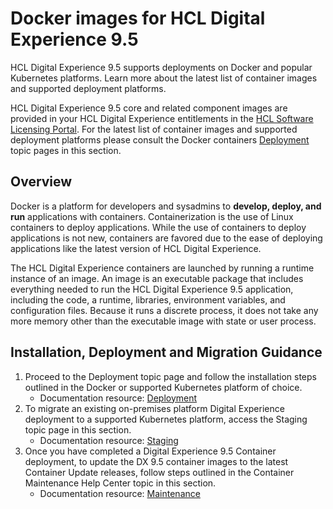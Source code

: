 # Docker images for HCL Digital Experience 9.5

HCL Digital Experience 9.5 supports deployments on Docker and popular Kubernetes platforms. Learn more about the latest list of container images and supported deployment platforms.

HCL Digital Experience 9.5 core and related component images are provided in your HCL Digital Experience entitlements in the [HCL Software Licensing Portal](https://www.hcltech.com/software/support/release). For the latest list of container images and supported deployment platforms please consult the Docker containers [Deployment](../kubernetes/docker.md) topic pages in this section.

## Overview

Docker is a platform for developers and sysadmins to **develop, deploy, and run** applications with containers. Containerization is the use of Linux containers to deploy applications. While the use of containers to deploy applications is not new, containers are favored due to the ease of deploying applications like the latest version of HCL Digital Experience.

The HCL Digital Experience containers are launched by running a runtime instance of an image. An image is an executable package that includes everything needed to run the HCL Digital Experience 9.5 application, including the code, a runtime, libraries, environment variables, and configuration files. Because it runs a discrete process, it does not take any more memory other than the executable image with state or user process.

## Installation, Deployment and Migration Guidance

1.  Proceed to the Deployment topic page and follow the installation steps outlined in the Docker or supported Kubernetes platform of choice.
    -   Documentation resource: [Deployment](../docker/docker_image_deployment.md)
2.  To migrate an existing on-premises platform Digital Experience deployment to a supported Kubernetes platform, access the Staging topic page in this section.
    -   Documentation resource: [Staging](../../../deployment/manage/container_configuration/container_staging.md)
3.  Once you have completed a Digital Experience 9.5 Container deployment, to update the DX 9.5 container images to the latest Container Update releases, follow steps outlined in the Container Maintenance Help Center topic in this section.
    -   Documentation resource: [Maintenance](https://help.hcltechsw.com/digital-experience/9.5/containerization/maintenance.html)<!-- (../containerization/maintenance.md) -->

<!-- ???info "Related information:"
    - [Maintenance](../containerization/maintenance.md)
    - [Staging](../containerization/container_staging.md) -->